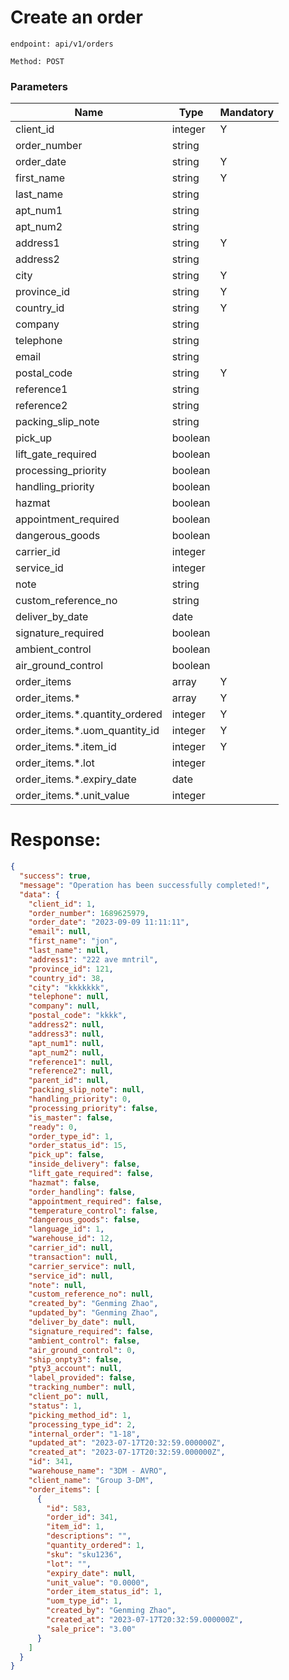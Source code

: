# Create an order

`endpoint: api/v1/orders`

`Method: POST`


### Parameters

| Name                           | Type    | Mandatory |
|--------------------------------|---------|-----------|
| client_id                      | integer | Y         |
| order_number                   | string  |           |
| order_date                     | string  | Y         |
| first_name                     | string  | Y         |
| last_name                      | string  |           |
| apt_num1                       | string  |           |
| apt_num2                       | string  |           |
| address1                       | string  | Y         |
| address2                       | string  |           |
| city                           | string  | Y         |
| province_id                    | string  | Y         |
| country_id                     | string  | Y         |
| company                        | string  |           |
| telephone                      | string  |           |
| email                          | string  |           |
| postal_code                    | string  | Y         |
| reference1                     | string  |           |
| reference2                     | string  |           |
| packing_slip_note              | string  |           |
| pick_up                        | boolean |           |
| lift_gate_required             | boolean |           |
| processing_priority            | boolean |           |
| handling_priority              | boolean |           |
| hazmat                         | boolean |           |
| appointment_required           | boolean |           |
| dangerous_goods                | boolean |           |
| carrier_id                     | integer |           |
| service_id                     | integer |           |
| note                           | string  |           |
| custom_reference_no            | string  |           |
| deliver_by_date                | date    |           |
| signature_required             | boolean |           |
| ambient_control                | boolean |           |
| air_ground_control             | boolean |           |
| order_items                    | array   | Y         |
| order_items.*                  | array   | Y         |
| order_items.*.quantity_ordered | integer | Y         |
| order_items.*.uom_quantity_id  | integer | Y         |
| order_items.*.item_id          | integer | Y         |
| order_items.*.lot              | integer |           |
| order_items.*.expiry_date      | date    |           |
| order_items.*.unit_value       | integer |           |


# Response:
```json
{
  "success": true,
  "message": "Operation has been successfully completed!",
  "data": {
    "client_id": 1,
    "order_number": 1689625979,
    "order_date": "2023-09-09 11:11:11",
    "email": null,
    "first_name": "jon",
    "last_name": null,
    "address1": "222 ave mntril",
    "province_id": 121,
    "country_id": 38,
    "city": "kkkkkkk",
    "telephone": null,
    "company": null,
    "postal_code": "kkkk",
    "address2": null,
    "address3": null,
    "apt_num1": null,
    "apt_num2": null,
    "reference1": null,
    "reference2": null,
    "parent_id": null,
    "packing_slip_note": null,
    "handling_priority": 0,
    "processing_priority": false,
    "is_master": false,
    "ready": 0,
    "order_type_id": 1,
    "order_status_id": 15,
    "pick_up": false,
    "inside_delivery": false,
    "lift_gate_required": false,
    "hazmat": false,
    "order_handling": false,
    "appointment_required": false,
    "temperature_control": false,
    "dangerous_goods": false,
    "language_id": 1,
    "warehouse_id": 12,
    "carrier_id": null,
    "transaction": null,
    "carrier_service": null,
    "service_id": null,
    "note": null,
    "custom_reference_no": null,
    "created_by": "Genming Zhao",
    "updated_by": "Genming Zhao",
    "deliver_by_date": null,
    "signature_required": false,
    "ambient_control": false,
    "air_ground_control": 0,
    "ship_onpty3": false,
    "pty3_account": null,
    "label_provided": false,
    "tracking_number": null,
    "client_po": null,
    "status": 1,
    "picking_method_id": 1,
    "processing_type_id": 2,
    "internal_order": "1-18",
    "updated_at": "2023-07-17T20:32:59.000000Z",
    "created_at": "2023-07-17T20:32:59.000000Z",
    "id": 341,
    "warehouse_name": "3DM - AVRO",
    "client_name": "Group 3-DM",
    "order_items": [
      {
        "id": 583,
        "order_id": 341,
        "item_id": 1,
        "descriptions": "",
        "quantity_ordered": 1,
        "sku": "sku1236",
        "lot": "",
        "expiry_date": null,
        "unit_value": "0.0000",
        "order_item_status_id": 1,
        "uom_type_id": 1,
        "created_by": "Genming Zhao",
        "created_at": "2023-07-17T20:32:59.000000Z",
        "sale_price": "3.00"
      }
    ]
  }
}
```